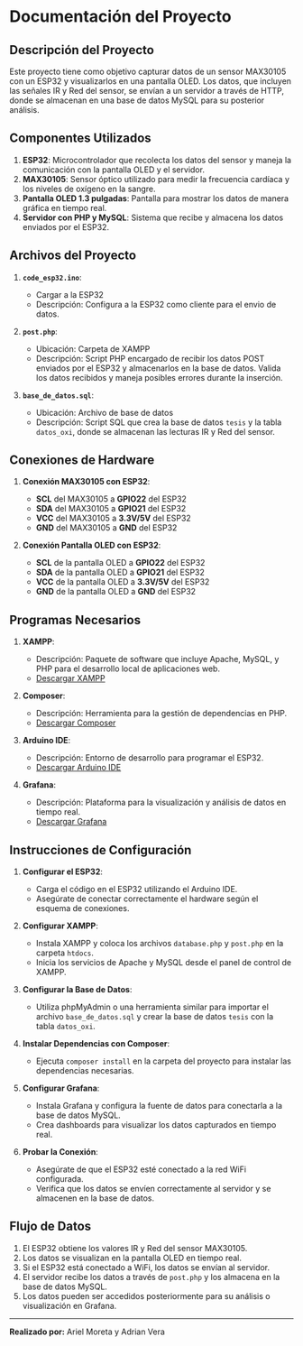 # Documentación del Proyecto

## Descripción del Proyecto

Este proyecto tiene como objetivo capturar datos de un sensor MAX30105 con un ESP32 y visualizarlos en una pantalla OLED. Los datos, que incluyen las señales IR y Red del sensor, se envían a un servidor a través de HTTP, donde se almacenan en una base de datos MySQL para su posterior análisis.

## Componentes Utilizados

1. **ESP32**: Microcontrolador que recolecta los datos del sensor y maneja la comunicación con la pantalla OLED y el servidor.
2. **MAX30105**: Sensor óptico utilizado para medir la frecuencia cardíaca y los niveles de oxígeno en la sangre.
3. **Pantalla OLED 1.3 pulgadas**: Pantalla para mostrar los datos de manera gráfica en tiempo real.
4. **Servidor con PHP y MySQL**: Sistema que recibe y almacena los datos enviados por el ESP32.

## Archivos del Proyecto

1. **`code_esp32.ino`**:
   - Cargar a la ESP32
   - Descripción: Configura a la ESP32 como cliente para el envio de datos.

2. **`post.php`**:
   - Ubicación: Carpeta de XAMPP
   - Descripción: Script PHP encargado de recibir los datos POST enviados por el ESP32 y almacenarlos en la base de datos. Valida los datos recibidos y maneja posibles errores durante la inserción.

3. **`base_de_datos.sql`**:
   - Ubicación: Archivo de base de datos
   - Descripción: Script SQL que crea la base de datos `tesis` y la tabla `datos_oxi`, donde se almacenan las lecturas IR y Red del sensor.

## Conexiones de Hardware

1. **Conexión MAX30105 con ESP32**:
   - **SCL** del MAX30105 a **GPIO22** del ESP32
   - **SDA** del MAX30105 a **GPIO21** del ESP32
   - **VCC** del MAX30105 a **3.3V/5V** del ESP32
   - **GND** del MAX30105 a **GND** del ESP32

2. **Conexión Pantalla OLED con ESP32**:
   - **SCL** de la pantalla OLED a **GPIO22** del ESP32
   - **SDA** de la pantalla OLED a **GPIO21** del ESP32
   - **VCC** de la pantalla OLED a **3.3V/5V** del ESP32
   - **GND** de la pantalla OLED a **GND** del ESP32

## Programas Necesarios

1. **XAMPP**:
   - Descripción: Paquete de software que incluye Apache, MySQL, y PHP para el desarrollo local de aplicaciones web.
   - [Descargar XAMPP](https://sourceforge.net/projects/xampp/files/XAMPP%20Windows/8.2.12/xampp-windows-x64-8.2.12-0-VS16-installer.exe/download)

2. **Composer**:
   - Descripción: Herramienta para la gestión de dependencias en PHP.
   - [Descargar Composer](https://getcomposer.org/Composer-Setup.exe)

3. **Arduino IDE**:
   - Descripción: Entorno de desarrollo para programar el ESP32.
   - [Descargar Arduino IDE](https://www.arduino.cc/en/software)

4. **Grafana**:
   - Descripción: Plataforma para la visualización y análisis de datos en tiempo real.
   - [Descargar Grafana](https://grafana.com/grafana/download?pg=get&plcmt=selfmanaged-box1-cta1)

## Instrucciones de Configuración

1. **Configurar el ESP32**:
   - Carga el código en el ESP32 utilizando el Arduino IDE.
   - Asegúrate de conectar correctamente el hardware según el esquema de conexiones.

2. **Configurar XAMPP**:
   - Instala XAMPP y coloca los archivos `database.php` y `post.php` en la carpeta `htdocs`.
   - Inicia los servicios de Apache y MySQL desde el panel de control de XAMPP.

3. **Configurar la Base de Datos**:
   - Utiliza phpMyAdmin o una herramienta similar para importar el archivo `base_de_datos.sql` y crear la base de datos `tesis` con la tabla `datos_oxi`.

4. **Instalar Dependencias con Composer**:
   - Ejecuta `composer install` en la carpeta del proyecto para instalar las dependencias necesarias.

5. **Configurar Grafana**:
   - Instala Grafana y configura la fuente de datos para conectarla a la base de datos MySQL.
   - Crea dashboards para visualizar los datos capturados en tiempo real.

6. **Probar la Conexión**:
   - Asegúrate de que el ESP32 esté conectado a la red WiFi configurada.
   - Verifica que los datos se envíen correctamente al servidor y se almacenen en la base de datos.

## Flujo de Datos

1. El ESP32 obtiene los valores IR y Red del sensor MAX30105.
2. Los datos se visualizan en la pantalla OLED en tiempo real.
3. Si el ESP32 está conectado a WiFi, los datos se envían al servidor.
4. El servidor recibe los datos a través de `post.php` y los almacena en la base de datos MySQL.
5. Los datos pueden ser accedidos posteriormente para su análisis o visualización en Grafana.

---

**Realizado por:** Ariel Moreta y Adrian Vera
